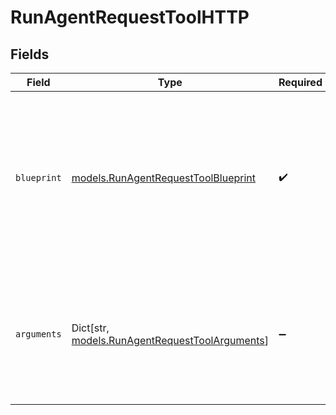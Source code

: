 # RunAgentRequestToolHTTP


## Fields

| Field                                                                                                                                                       | Type                                                                                                                                                        | Required                                                                                                                                                    | Description                                                                                                                                                 |
| ----------------------------------------------------------------------------------------------------------------------------------------------------------- | ----------------------------------------------------------------------------------------------------------------------------------------------------------- | ----------------------------------------------------------------------------------------------------------------------------------------------------------- | ----------------------------------------------------------------------------------------------------------------------------------------------------------- |
| `blueprint`                                                                                                                                                 | [models.RunAgentRequestToolBlueprint](../models/runagentrequesttoolblueprint.md)                                                                            | :heavy_check_mark:                                                                                                                                          | The blueprint for the HTTP request. The `arguments` field will be used to replace the placeholders in the `url`, `headers`, `body`, and `arguments` fields. |
| `arguments`                                                                                                                                                 | Dict[str, [models.RunAgentRequestToolArguments](../models/runagentrequesttoolarguments.md)]                                                                 | :heavy_minus_sign:                                                                                                                                          | The arguments to send with the request. The keys will be used to replace the placeholders in the `blueprint` field.                                         |
